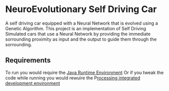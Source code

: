  # NeuroEvolutionary Self Driving Car
A self driving car equipped with a Neural Network that is evolved using a Genetic Algorithm.
This project is an implementation of Self Driving Simulated cars that use a Neural Network by providing the immediate sorrounding proximity as input and the output to guide them through the sorrounding.

## Requirements
To run you would require the [Java Runtime Environment](http://www.oracle.com/technetwork/java/javase/downloads/index.html)
Or if you tweak the code while running you would rewuire the P[rocessing integrated development environment](https://processing.org/download/)
